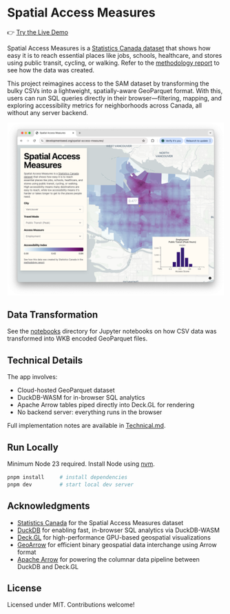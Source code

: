 # Spatial Access Measures

👉 [Try the Live Demo](https://developmentseed.org/spatial-access-measures/)  

Spatial Access Measures is a [Statistics Canada dataset](https://www150.statcan.gc.ca/n1/pub/27-26-0001/272600012023001-eng.htm) that shows how easy it is to reach essential places like jobs, schools, healthcare, and stores using public transit, cycling, or walking. Refer to the [methodology report](https://publications.gc.ca/site/eng/9.939806/publication.html) to see how the data was created.

This project reimagines access to the SAM dataset by transforming the bulky CSVs into a lightweight, spatially-aware GeoParquet format. With this, users can run SQL queries directly in their browser—filtering, mapping, and exploring accessibility metrics for neighborhoods across Canada, all without any server backend.

![Screenshot of the Vancouver Accessibility Map](./images/sam_vancouver.png)

## Data Transformation

See the [notebooks](/notebooks/) directory for Jupyter notebooks on how CSV data was transformed into WKB encoded GeoParquet files.

## Technical Details

The app involves:

- Cloud-hosted GeoParquet dataset
- DuckDB-WASM for in-browser SQL analytics
- Apache Arrow tables piped directly into Deck.GL for rendering
- No backend server: everything runs in the browser

Full implementation notes are available in [Technical.md](./Technical.md).

## Run Locally

Minimum Node 23 required. Install Node using [nvm](https://github.com/nvm-sh/nvm).

```bash
pnpm install     # install dependencies
pnpm dev         # start local dev server
```

## Acknowledgments

- [Statistics Canada](https://www150.statcan.gc.ca/n1/pub/27-26-0001/272600012023001-eng.htm) for the Spatial Access Measures dataset
- [DuckDB](https://duckdb.org) for enabling fast, in-browser SQL analytics via DuckDB-WASM
- [Deck.GL](https://deck.gl) for high-performance GPU-based geospatial visualizations
- [GeoArrow](https://geoarrow.org) for efficient binary geospatial data interchange using Arrow format
- [Apache Arrow](https://arrow.apache.org) for powering the columnar data pipeline between DuckDB and Deck.GL

## License

Licensed under MIT. Contributions welcome!
